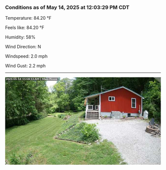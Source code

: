 ### Conditions as of May 14, 2025 at 12:03:29 PM CDT 

Temperature: 84.20 &deg;F

Feels like: 84.20 &deg;F

Humidity: 58%

Wind Direction: N

Windspeed: 2.0 mph

Wind Gust: 2.2 mph

---

<img src="./images/latest.jpeg"/>

